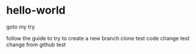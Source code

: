# hello-world
goto
my try

follow the guide to try to create a new branch
clone test
code change test
change from github test



